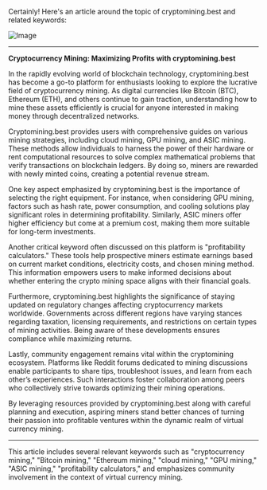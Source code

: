 Certainly! Here's an article around the topic of cryptomining.best and related keywords:

![Image](https://github.com/user-attachments/assets/31692037-0104-4703-abd1-696b6a7dd41b)

---

**Cryptocurrency Mining: Maximizing Profits with cryptomining.best**

In the rapidly evolving world of blockchain technology, cryptomining.best has become a go-to platform for enthusiasts looking to explore the lucrative field of cryptocurrency mining. As digital currencies like Bitcoin (BTC), Ethereum (ETH), and others continue to gain traction, understanding how to mine these assets efficiently is crucial for anyone interested in making money through decentralized networks.

Cryptomining.best provides users with comprehensive guides on various mining strategies, including cloud mining, GPU mining, and ASIC mining. These methods allow individuals to harness the power of their hardware or rent computational resources to solve complex mathematical problems that verify transactions on blockchain ledgers. By doing so, miners are rewarded with newly minted coins, creating a potential revenue stream.

One key aspect emphasized by cryptomining.best is the importance of selecting the right equipment. For instance, when considering GPU mining, factors such as hash rate, power consumption, and cooling solutions play significant roles in determining profitability. Similarly, ASIC miners offer higher efficiency but come at a premium cost, making them more suitable for long-term investments.

Another critical keyword often discussed on this platform is "profitability calculators." These tools help prospective miners estimate earnings based on current market conditions, electricity costs, and chosen mining method. This information empowers users to make informed decisions about whether entering the crypto mining space aligns with their financial goals.

Furthermore, cryptomining.best highlights the significance of staying updated on regulatory changes affecting cryptocurrency markets worldwide. Governments across different regions have varying stances regarding taxation, licensing requirements, and restrictions on certain types of mining activities. Being aware of these developments ensures compliance while maximizing returns.

Lastly, community engagement remains vital within the cryptomining ecosystem. Platforms like Reddit forums dedicated to mining discussions enable participants to share tips, troubleshoot issues, and learn from each other’s experiences. Such interactions foster collaboration among peers who collectively strive towards optimizing their mining operations.

By leveraging resources provided by cryptomining.best along with careful planning and execution, aspiring miners stand better chances of turning their passion into profitable ventures within the dynamic realm of virtual currency mining.

--- 

This article includes several relevant keywords such as "cryptocurrency mining," "Bitcoin mining," "Ethereum mining," "cloud mining," "GPU mining," "ASIC mining," "profitability calculators," and emphasizes community involvement in the context of virtual currency mining.